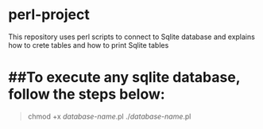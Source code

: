 # perl-project

This repository uses perl scripts to connect to Sqlite database and explains how to crete tables and how to print Sqlite tables

##To execute any sqlite database, follow the steps below:
=========================================================

>chmod +x *database-name*.pl
>./*database-name*.pl

